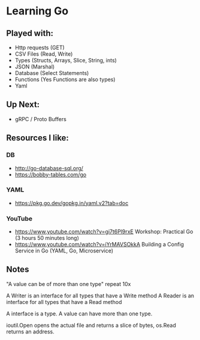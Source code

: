 # Learning Go

## Played with:
- Http requests (GET)
- CSV Files (Read, Write)
- Types (Structs, Arrays, Slice, String, ints)
- JSON (Marshal)
- Database (Select Statements)
- Functions (Yes Functions are also types)
- Yaml

## Up Next:
- gRPC / Proto Buffers

## Resources I like:
### DB
- http://go-database-sql.org/
- https://bobby-tables.com/go

### YAML
- https://pkg.go.dev/gopkg.in/yaml.v2?tab=doc

### YouTube
- https://www.youtube.com/watch?v=gi7t6Pl9rxE Workshop: Practical Go  (3 hours 50 minutes long)
- https://www.youtube.com/watch?v=iYrMAVSOkkA Building a Config Service in Go (YAML, Go, Microservice)


## Notes

"A value can be of more than one type" repeat 10x

A Writer is an interface for all types that have a Write method
A Reader is an interface for all types that have a Read method

A interface is a type. A value can have more than one type.

ioutil.Open opens the actual file and returns a slice of bytes, os.Read returns an address.